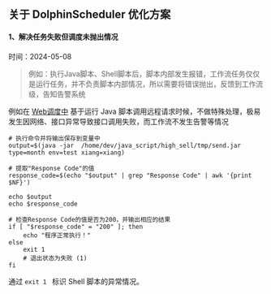 ## 关于 DolphinScheduler 优化方案



#### 1、解决任务失败但调度未抛出情况

时间：2024-05-08

> 例如：执行Java脚本、Shell脚本后，脚本内部发生报错，工作流任务仅仅是运行任务，并不负责脚本内部情况，所以需要将错误抛出，反馈到工作流级，告知告警系统

例如在 [Web调度中](http://10.129.24.91:12345/dolphinscheduler/ui/projects/11804802041632/workflow-definition) 基于运行 Java 脚本调用远程请求时候，不做特殊处理，极易发生因网络、接口异常导致接口调用失败，而工作流不发生告警等情况

```shell
# 执行命令并将输出保存到变量中
output=$(java -jar  /home/dev/java_script/high_sell/tmp/send.jar  type=month env=test xiang=xiang)

# 提取"Response Code"的值
response_code=$(echo "$output" | grep "Response Code" | awk '{print $NF}')

echo $output
echo $response_code

# 检查Response Code的值是否为200，并输出相应的结果
if [ "$response_code" = "200" ]; then
    echo "程序正常执行！"
else
    exit 1  
    # 退出状态为失败 (1)
fi
```

通过 `exit 1 ` 标识 Shell 脚本的异常情况。